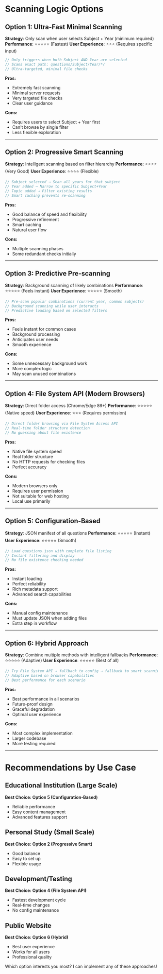 # Scanning Logic Options

## Option 1: Ultra-Fast Minimal Scanning
**Strategy**: Only scan when user selects Subject + Year (minimum required)
**Performance**: ⭐⭐⭐⭐⭐ (Fastest)
**User Experience**: ⭐⭐⭐ (Requires specific input)

```javascript
// Only triggers when both Subject AND Year are selected
// Scans exact path: questions/Subject/Year/*/
// Ultra-targeted, minimal file checks
```

**Pros:**
- Extremely fast scanning
- Minimal server requests
- Very targeted file checks
- Clear user guidance

**Cons:**
- Requires users to select Subject + Year first
- Can't browse by single filter
- Less flexible exploration

---

## Option 2: Progressive Smart Scanning
**Strategy**: Intelligent scanning based on filter hierarchy
**Performance**: ⭐⭐⭐⭐ (Very Good)
**User Experience**: ⭐⭐⭐⭐ (Flexible)

```javascript
// Subject selected → Scan all years for that subject
// Year added → Narrow to specific Subject+Year
// Topic added → Filter existing results
// Smart caching prevents re-scanning
```

**Pros:**
- Good balance of speed and flexibility
- Progressive refinement
- Smart caching
- Natural user flow

**Cons:**
- Multiple scanning phases
- Some redundant checks initially

---

## Option 3: Predictive Pre-scanning
**Strategy**: Background scanning of likely combinations
**Performance**: ⭐⭐⭐⭐⭐ (Feels instant)
**User Experience**: ⭐⭐⭐⭐⭐ (Smooth)

```javascript
// Pre-scan popular combinations (current year, common subjects)
// Background scanning while user interacts
// Predictive loading based on selected filters
```

**Pros:**
- Feels instant for common cases
- Background processing
- Anticipates user needs
- Smooth experience

**Cons:**
- Some unnecessary background work
- More complex logic
- May scan unused combinations

---

## Option 4: File System API (Modern Browsers)
**Strategy**: Direct folder access (Chrome/Edge 86+)
**Performance**: ⭐⭐⭐⭐⭐ (Native speed)
**User Experience**: ⭐⭐⭐ (Requires permission)

```javascript
// Direct folder browsing via File System Access API
// Real-time folder structure detection
// No guessing about file existence
```

**Pros:**
- Native file system speed
- Real folder structure
- No HTTP requests for checking files
- Perfect accuracy

**Cons:**
- Modern browsers only
- Requires user permission
- Not suitable for web hosting
- Local use primarily

---

## Option 5: Configuration-Based
**Strategy**: JSON manifest of all questions
**Performance**: ⭐⭐⭐⭐⭐ (Instant)
**User Experience**: ⭐⭐⭐⭐⭐ (Smooth)

```javascript
// Load questions.json with complete file listing
// Instant filtering and display
// No file existence checking needed
```

**Pros:**
- Instant loading
- Perfect reliability
- Rich metadata support
- Advanced search capabilities

**Cons:**
- Manual config maintenance
- Must update JSON when adding files
- Extra step in workflow

---

## Option 6: Hybrid Approach
**Strategy**: Combine multiple methods with intelligent fallbacks
**Performance**: ⭐⭐⭐⭐⭐ (Adaptive)
**User Experience**: ⭐⭐⭐⭐⭐ (Best of all)

```javascript
// Try File System API → fallback to config → fallback to smart scanning
// Adaptive based on browser capabilities
// Best performance for each scenario
```

**Pros:**
- Best performance in all scenarios
- Future-proof design
- Graceful degradation
- Optimal user experience

**Cons:**
- Most complex implementation
- Larger codebase
- More testing required

---

# Recommendations by Use Case

## Educational Institution (Large Scale)
**Best Choice: Option 5 (Configuration-Based)**
- Reliable performance
- Easy content management
- Advanced features support

## Personal Study (Small Scale)
**Best Choice: Option 2 (Progressive Smart)**
- Good balance
- Easy to set up
- Flexible usage

## Development/Testing
**Best Choice: Option 4 (File System API)**
- Fastest development cycle
- Real-time changes
- No config maintenance

## Public Website
**Best Choice: Option 6 (Hybrid)**
- Best user experience
- Works for all users
- Professional quality

Which option interests you most? I can implement any of these approaches!
